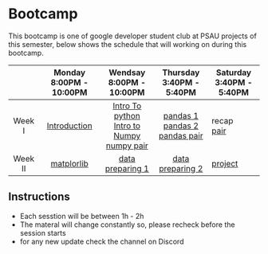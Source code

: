 # Bootcamp

This bootcamp is one of google developer student club at PSAU projects of this semester, below shows the schedule that will working on during this bootcamp. 


|   	|  Monday <br> 8:00PM - 10:00PM	|  Wendsay <br> 8:00PM - 10:00PM	|  Thursday <br> 3:40PM - 5:40PM	|  Saturday <br> 3:40PM - 5:40PM	|
|:-:	|:-:	|:-:	|:-:	|---	|
|  Week I 	|  [Introduction](https://github.com/alkhonain/Bootcamp/blob/main/Materials/DS%20Life%20Cycle.pdf) 	|   [Intro To python]()<br> [Intro to Numpy](https://github.com/alkhonain/Bootcamp/blob/main/Materials/intro_to_numpy.ipynb) <br> [numpy pair](https://github.com/alkhonain/Bootcamp/blob/main/Pairs/Numpy/numpy-pair.ipynb)	|   [pandas 1](https://github.com/alkhonain/Bootcamp/blob/main/Materials/pandas_intro_1.ipynb)<br>[pandas 2](https://github.com/alkhonain/Bootcamp/blob/main/Materials/pandas_intro_2.ipynb)<br>[pandas pair]()	|  recap <br> [pair]() 	|
|  Week II 	|  [matplorlib](https://github.com/alkhonain/Bootcamp/blob/main/Materials/intro-to-matplotlib.ipynb) 	|   [data preparing 1](https://github.com/alkhonain/Bootcamp/blob/main/Materials/Data%20Preparing.pdf)	|  [data preparing 2](https://github.com/alkhonain/Bootcamp/blob/main/Materials/Data%20Preparing.pdf)	|  [project]() 	|

## Instructions
* Each sesstion will be between 1h - 2h 
* The materal will change constantly so, please recheck before the session starts
* for any new update check the channel on Discord 
